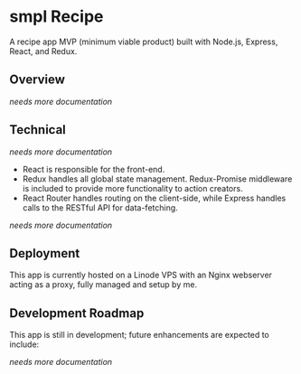 # smpl Recipe

A recipe app MVP (minimum viable product) built with Node.js, Express, React, and Redux.


## Overview

*needs more documentation*


## Technical

*needs more documentation*

* React is responsible for the front-end.
* Redux handles all global state management. Redux-Promise middleware is included to provide more functionality to action creators.
* React Router handles routing on the client-side, while Express handles calls to the RESTful API for data-fetching.

*needs more documentation*


## Deployment

This app is currently hosted on a Linode VPS with an Nginx webserver acting as a proxy, fully managed and setup by me.


## Development Roadmap

This app is still in development; future enhancements are expected to include:

*needs more documentation*
